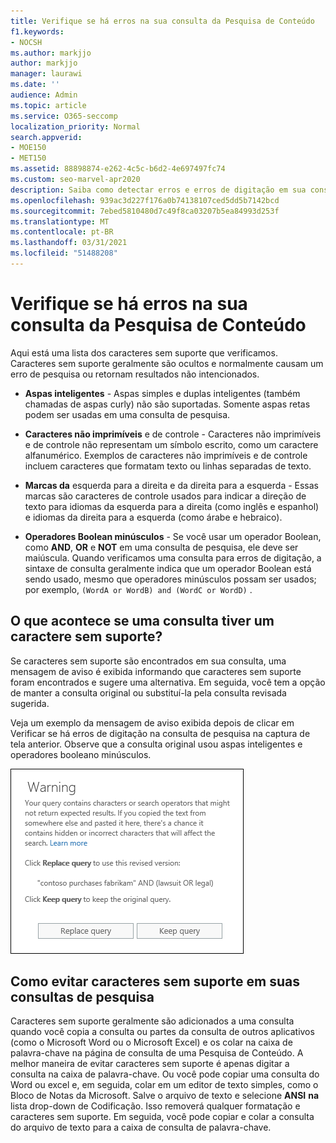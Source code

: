 ```yaml
---
title: Verifique se há erros na sua consulta da Pesquisa de Conteúdo
f1.keywords:
- NOCSH
ms.author: markjjo
author: markjjo
manager: laurawi
ms.date: ''
audience: Admin
ms.topic: article
ms.service: O365-seccomp
localization_priority: Normal
search.appverid:
- MOE150
- MET150
ms.assetid: 88898874-e262-4c5c-b6d2-4e697497fc74
ms.custom: seo-marvel-apr2020
description: Saiba como detectar erros e erros de digitação em sua consulta de palavra-chave para pesquisa de conteúdo, antes de executar a pesquisa.
ms.openlocfilehash: 939ac3d227f176a0b74138107ced5dd5b7142bcd
ms.sourcegitcommit: 7ebed5810480d7c49f8ca03207b5ea84993d253f
ms.translationtype: MT
ms.contentlocale: pt-BR
ms.lasthandoff: 03/31/2021
ms.locfileid: "51488208"
---
```

# <a name="check-your-content-search-query-for-errors"></a>Verifique se há erros na sua consulta da Pesquisa de Conteúdo
  
Aqui está uma lista dos caracteres sem suporte que verificamos. Caracteres sem suporte geralmente são ocultos e normalmente causam um erro de pesquisa ou retornam resultados não intencionados.
  
- **Aspas inteligentes** - Aspas simples e duplas inteligentes (também chamadas de aspas curly) não são suportadas. Somente aspas retas podem ser usadas em uma consulta de pesquisa. 

- **Caracteres não imprimíveis** e de controle - Caracteres não imprimíveis e de controle não representam um símbolo escrito, como um caractere alfanumérico. Exemplos de caracteres não imprimíveis e de controle incluem caracteres que formatam texto ou linhas separadas de texto. 

- **Marcas da** esquerda para a direita e da direita para a esquerda - Essas marcas são caracteres de controle usados para indicar a direção de texto para idiomas da esquerda para a direita (como inglês e espanhol) e idiomas da direita para a esquerda (como árabe e hebraico).

- **Operadores Boolean minúsculos** - Se você usar um operador Boolean, como **AND**, **OR** e **NOT** em uma consulta de pesquisa, ele deve ser maiúscula. Quando verificamos uma consulta para erros de digitação, a sintaxe de consulta geralmente indica que um operador Boolean está sendo usado, mesmo que operadores minúsculos possam ser usados; por exemplo,  `(WordA or WordB) and (WordC or WordD)` .

## <a name="what-happens-if-a-query-has-an-unsupported-character"></a>O que acontece se uma consulta tiver um caractere sem suporte?

Se caracteres sem suporte são encontrados em sua consulta, uma mensagem de aviso é exibida informando que caracteres sem suporte foram encontrados e sugere uma alternativa. Em seguida, você tem a opção de manter a consulta original ou substituí-la pela consulta revisada sugerida.

Veja um exemplo da mensagem de aviso exibida depois  de clicar em Verificar se há erros de digitação na consulta de pesquisa na captura de tela anterior. Observe que a consulta original usou aspas inteligentes e operadores booleano minúsculos.
  
![Uma mensagem de aviso é exibida com uma revisão sugerida para sua consulta](../media/23214b30-8e52-412c-bd80-63fb1b3ed52d.png)
  
## <a name="how-to-prevent-unsupported-characters-in-your-search-queries"></a>Como evitar caracteres sem suporte em suas consultas de pesquisa

Caracteres sem suporte geralmente são adicionados a uma consulta quando você copia a consulta ou partes da consulta de outros aplicativos (como o Microsoft Word ou o Microsoft Excel) e os colar na caixa de palavra-chave na página de consulta de uma Pesquisa de Conteúdo. A melhor maneira de evitar caracteres sem suporte é apenas digitar a consulta na caixa de palavra-chave. Ou você pode copiar uma consulta do Word ou excel e, em seguida, colar em um editor de texto simples, como o Bloco de Notas da Microsoft. Salve o arquivo de texto e selecione **ANSI** **na** lista drop-down de Codificação. Isso removerá qualquer formatação e caracteres sem suporte. Em seguida, você pode copiar e colar a consulta do arquivo de texto para a caixa de consulta de palavra-chave. 
